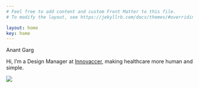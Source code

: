 ```yaml
---
# Feel free to add content and custom Front Matter to this file.
# To modify the layout, see https://jekyllrb.com/docs/themes/#overriding-theme-defaults

layout: home
key: home
---
```

<div class="center text-large heading">Anant Garg</div>
<p class="center sub-heading">Hi, I’m a Design Manager at <a href="">Innovaccer</a>, making healthcare more human and simple.</p>
<img class="img-border" src="../img/me.jpg">

